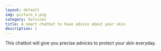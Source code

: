 ```yaml
---
layout: default
img: picture_1.png
category: Services
title: A smart chatbot to have advice about your skin
description: |
---
```

This chatbot will give you precise advices to protect your skin everyday. 